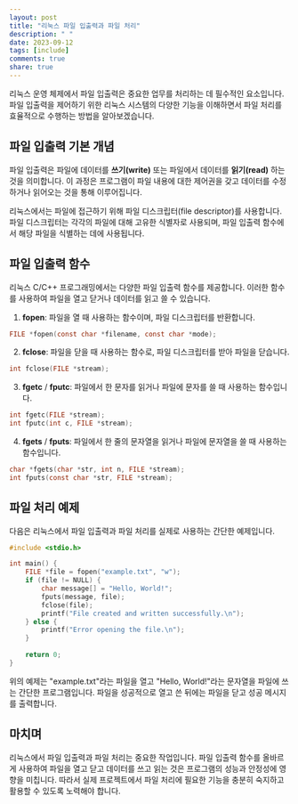 ```yaml
---
layout: post
title: "리눅스 파일 입출력과 파일 처리"
description: " "
date: 2023-09-12
tags: [include]
comments: true
share: true
---
```


리눅스 운영 체제에서 파일 입출력은 중요한 업무를 처리하는 데 필수적인 요소입니다. 파일 입출력을 제어하기 위한 리눅스 시스템의 다양한 기능을 이해하면서 파일 처리를 효율적으로 수행하는 방법을 알아보겠습니다.

## 파일 입출력 기본 개념

파일 입출력은 파일에 데이터를 **쓰기(write)** 또는 파일에서 데이터를 **읽기(read)** 하는 것을 의미합니다. 이 과정은 프로그램이 파일 내용에 대한 제어권을 갖고 데이터를 수정하거나 읽어오는 것을 통해 이루어집니다.

리눅스에서는 파일에 접근하기 위해 파일 디스크립터(file descriptor)를 사용합니다. 파일 디스크립터는 각각의 파일에 대해 고유한 식별자로 사용되며, 파일 입출력 함수에서 해당 파일을 식별하는 데에 사용됩니다.

## 파일 입출력 함수

리눅스 C/C++ 프로그래밍에서는 다양한 파일 입출력 함수를 제공합니다. 이러한 함수를 사용하여 파일을 열고 닫거나 데이터를 읽고 쓸 수 있습니다.

1. **fopen**: 파일을 열 때 사용하는 함수이며, 파일 디스크립터를 반환합니다.
```c
FILE *fopen(const char *filename, const char *mode);
```

2. **fclose**: 파일을 닫을 때 사용하는 함수로, 파일 디스크립터를 받아 파일을 닫습니다.
```c
int fclose(FILE *stream);
```

3. **fgetc** / **fputc**: 파일에서 한 문자를 읽거나 파일에 문자를 쓸 때 사용하는 함수입니다.
```c
int fgetc(FILE *stream);
int fputc(int c, FILE *stream);
```

4. **fgets** / **fputs**: 파일에서 한 줄의 문자열을 읽거나 파일에 문자열을 쓸 때 사용하는 함수입니다.
```c
char *fgets(char *str, int n, FILE *stream);
int fputs(const char *str, FILE *stream);
```

## 파일 처리 예제

다음은 리눅스에서 파일 입출력과 파일 처리를 실제로 사용하는 간단한 예제입니다.

```c
#include <stdio.h>

int main() {
    FILE *file = fopen("example.txt", "w");
    if (file != NULL) {
        char message[] = "Hello, World!";
        fputs(message, file);
        fclose(file);
        printf("File created and written successfully.\n");
    } else {
        printf("Error opening the file.\n");
    }
    
    return 0;
}
```

위의 예제는 "example.txt"라는 파일을 열고 "Hello, World!"라는 문자열을 파일에 쓰는 간단한 프로그램입니다. 파일을 성공적으로 열고 쓴 뒤에는 파일을 닫고 성공 메시지를 출력합니다.

## 마치며

리눅스에서 파일 입출력과 파일 처리는 중요한 작업입니다. 파일 입출력 함수를 올바르게 사용하여 파일을 열고 닫고 데이터를 쓰고 읽는 것은 프로그램의 성능과 안정성에 영향을 미칩니다. 따라서 실제 프로젝트에서 파일 처리에 필요한 기능을 충분히 숙지하고 활용할 수 있도록 노력해야 합니다.